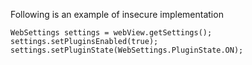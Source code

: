 
Following is an example of insecure implementation

    WebSettings settings = webView.getSettings();
    settings.setPluginsEnabled(true);
    settings.setPluginState(WebSettings.PluginState.ON);

